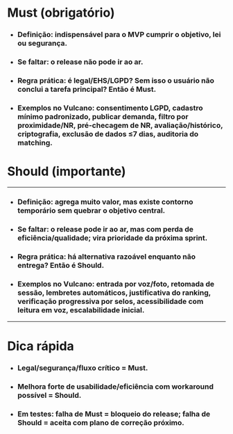 # Must (obrigatório)

- ### Definição: indispensável para o MVP cumprir o objetivo, lei ou segurança.

- ### Se faltar: o release não pode ir ao ar.

- ### Regra prática: é legal/EHS/LGPD? Sem isso o usuário não conclui a tarefa principal? Então é Must.

- ### Exemplos no Vulcano: consentimento LGPD, cadastro mínimo padronizado, publicar demanda, filtro por proximidade/NR, pré-checagem de NR, avaliação/histórico, criptografia, exclusão de dados ≤7 dias, auditoria do matching.

# Should (importante)

---

- ### Definição: agrega muito valor, mas existe contorno temporário sem quebrar o objetivo central.

- ### Se faltar: o release pode ir ao ar, mas com perda de eficiência/qualidade; vira prioridade da próxima sprint.

- ### Regra prática: há alternativa razoável enquanto não entrega? Então é Should.

- ### Exemplos no Vulcano: entrada por voz/foto, retomada de sessão, lembretes automáticos, justificativa do ranking, verificação progressiva por selos, acessibilidade com leitura em voz, escalabilidade inicial.

---

# Dica rápida

- ### Legal/segurança/fluxo crítico = Must.

- ### Melhora forte de usabilidade/eficiência com workaround possível = Should.

- ### Em testes: falha de Must = bloqueio do release; falha de Should = aceita com plano de correção próximo.
